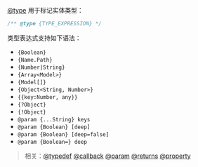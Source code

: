 [@type](http://usejsdoc.org/tags-type.html) 用于标记实体类型：

```js
/** @type {TYPE_EXPRESSION} */
```

类型表达式支持如下语法：

- `{Boolean}`
- `{Name.Path}`
- `{Number|String}`
- `{Array<Model>}`
- `{Model[]}`
- `{Object<String, Number>}`
- `{{key:Number, any}}`
- `{?Object}`
- `{!Object}`
- `@param {...String} keys`
- `@param {Boolean} [deep]`
- `@param {Boolean} [deep=false]`
- `@param {Boolean=} deep`

> 相关：[@typedef](http://usejsdoc.org/tags-typedef.html) [@callback](http://usejsdoc.org/tags-callback.html) [@param](http://usejsdoc.org/tags-param.html) [@returns](http://usejsdoc.org/tags-returns.html) [@property](http://usejsdoc.org/tags-property.html)
